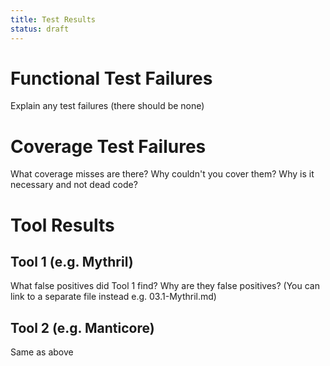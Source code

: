 ```yaml
---
title: Test Results
status: draft
---
```


# Functional Test Failures
Explain any test failures (there should be none)

# Coverage Test Failures
What coverage misses are there?
Why couldn't you cover them?
Why is it necessary and not dead code?

# Tool Results

## Tool 1 (e.g. Mythril)
What false positives did Tool 1 find?
Why are they false positives?
(You can link to a separate file instead e.g. 03.1-Mythril.md)

## Tool 2 (e.g. Manticore)
Same as above
